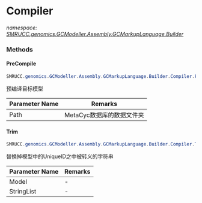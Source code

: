﻿# Compiler
_namespace: [SMRUCC.genomics.GCModeller.Assembly.GCMarkupLanguage.Builder](./index.md)_





### Methods

#### PreCompile
```csharp
SMRUCC.genomics.GCModeller.Assembly.GCMarkupLanguage.Builder.Compiler.PreCompile(Microsoft.VisualBasic.CommandLine.CommandLine)
```
预编译目标模型

|Parameter Name|Remarks|
|--------------|-------|
|Path|MetaCyc数据库的数据文件夹|


#### Trim
```csharp
SMRUCC.genomics.GCModeller.Assembly.GCMarkupLanguage.Builder.Compiler.Trim(SMRUCC.genomics.GCModeller.Assembly.GCMarkupLanguage.BacterialModel,SMRUCC.genomics.Model.SBML.Specifics.MetaCyc.Escaping[])
```
替换掉模型中的UniqueID之中被转义的字符串

|Parameter Name|Remarks|
|--------------|-------|
|Model|-|
|StringList|-|



